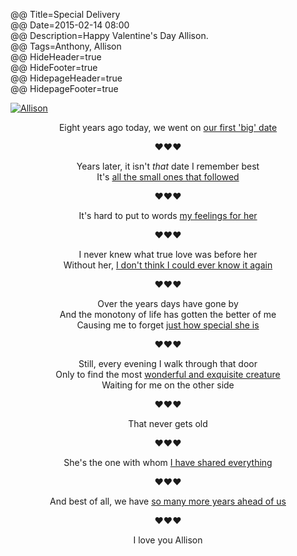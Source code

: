 @@ Title=Special Delivery  
@@ Date=2015-02-14 08:00  
@@ Description=Happy Valentine's Day Allison.  
@@ Tags=Anthony, Allison  
@@ HideHeader=true  
@@ HideFooter=true  
@@ HidepageHeader=true  
@@ HidepageFooter=true  

<a class="nohover" href="http://d.pr/i/11ITs+" />
		<img src="http://d.pr/i/11ITs+" alt="Allison" />
</a>

<div style="width:400px; margin:auto; text-align:center"/>

Eight years ago today, we went on [our first 'big' date][d]

❤︎❤︎❤︎

Years later, it isn't *that* date I remember best  
It's [all the small ones that followed][d 2]

❤︎❤︎❤︎

It's hard to put to words [my feelings for her][d 3]

❤︎❤︎❤︎

I never knew what true love was before her  
Without her, [I don't think I could ever know it again][d 4]

❤︎❤︎❤︎

Over the years days have gone by  
And the monotony of life has gotten the better of me  
Causing me to forget [just how special she is][d 5]

❤︎❤︎❤︎

Still, every evening I walk through that door  
Only to find the most [wonderful and exquisite creature][d 6]  
Waiting for me on the other side

❤︎❤︎❤︎

That never gets old

❤︎❤︎❤︎

She's the one with whom [I have shared everything][d 7]

❤︎❤︎❤︎

And best of all, we have [so many more years ahead of us][d 8]

❤︎❤︎❤︎

I love you Allison

</div>

[d]: http://d.pr/i/1h9Gt+
[d 2]: http://d.pr/i/17c8+
[d 3]: http://d.pr/i/1cA8c+
[d 4]: http://d.pr/i/12lD8+
[d 5]: http://d.pr/i/1aaa8+
[d 6]: http://d.pr/i/1l05R+
[d 7]: http://d.pr/i/133Ap+
[d 8]: http://d.pr/i/1jbcu+